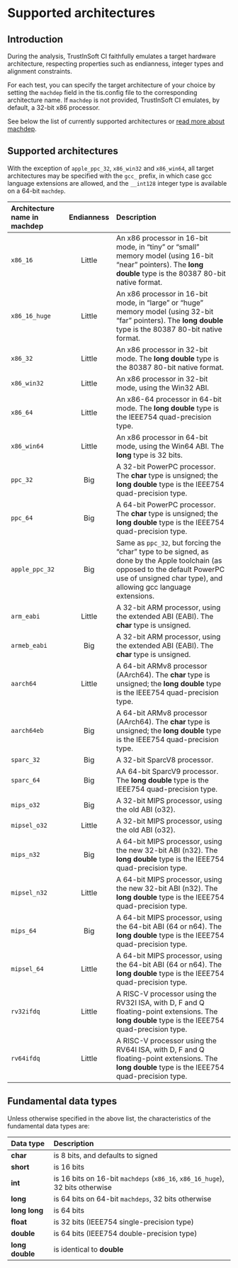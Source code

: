 # Supported architectures

## Introduction

During the analysis, TrustInSoft CI faithfully emulates a target hardware architecture, respecting properties such as endianness, integer types and alignment constraints.

For each test, you can specify the target architecture of your choice by setting the `machdep` field in the tis.config file to the corresponding architecture name. If `machdep` is not provided, TrustInSoft CI emulates, by default, a 32-bit x86 processor.

See below the list of currently supported architectures or [read more about machdep](configuration-file.md#machdep).

## Supported architectures <a id="list"></a>

With the exception of `apple_ppc_32`, `x86_win32` and `x86_win64`, all target architectures may be specified with the `gcc_` prefix, in which case gcc language extensions are allowed, and the `__int128` integer type is available on a 64-bit `machdep`.

| Architecture name in machdep | Endianness | Description |
| :--- | :---: | :--- |
| `x86_16` | Little | An x86 processor in 16-bit mode, in “tiny” or “small” memory model \(using 16-bit “near” pointers\). The **long double** type is the 80387 80-bit native format. |
| `x86_16_huge` | Little | An x86 processor in 16-bit mode, in “large” or “huge” memory model \(using 32-bit “far” pointers\). The **long double** type is the 80387 80-bit native format. |
| `x86_32` | Little | An x86 processor in 32-bit mode. The **long double** type is the 80387 80-bit native format. |
| `x86_win32` | Little | An x86 processor in 32-bit mode, using the Win32 ABI. |
| `x86_64` | Little | An x86-64 processor in 64-bit mode. The **long double** type is the IEEE754 quad-precision type. |
| `x86_win64` | Little | An x86 processor in 64-bit mode, using the Win64 ABI. The **long** type is 32 bits. |
| `ppc_32` | Big | A 32-bit PowerPC processor. The **char** type is unsigned; the **long double** type is the IEEE754 quad-precision type. |
| `ppc_64` | Big | A 64-bit PowerPC processor. The **char** type is unsigned; the **long double** type is the IEEE754 quad-precision type. |
| `apple_ppc_32` | Big | Same as `ppc_32`, but forcing the “char” type to be signed, as done by the Apple toolchain \(as opposed to the default PowerPC use of unsigned char type\), and allowing gcc language extensions. |
| `arm_eabi` | Little | A 32-bit ARM processor, using the extended ABI \(EABI\). The **char** type is unsigned. |
| `armeb_eabi` | Big | A 32-bit ARM processor, using the extended ABI \(EABI\). The **char** type is unsigned. |
| `aarch64` | Little | A 64-bit ARMv8 processor \(AArch64\). The **char** type is unsigned; the **long double** type is the IEEE754 quad-precision type. |
| `aarch64eb` | Big | A 64-bit ARMv8 processor \(AArch64\). The **char** type is unsigned; the **long double** type is the IEEE754 quad-precision type. |
| `sparc_32` | Big | A 32-bit SparcV8 processor. |
| `sparc_64` | Big | AA 64-bit SparcV9 processor. The **long double** type is the IEEE754 quad-precision type. |
| `mips_o32` | Big | A 32-bit MIPS processor, using the old ABI \(o32\). |
| `mipsel_o32` | Little | A 32-bit MIPS processor, using the old ABI \(o32\). |
| `mips_n32` | Big | A 64-bit MIPS processor, using the new 32-bit ABI \(n32\). The **long double** type is the IEEE754 quad-precision type. |
| `mipsel_n32` | Little | A 64-bit MIPS processor, using the new 32-bit ABI \(n32\). The **long double** type is the IEEE754 quad-precision type. |
| `mips_64` | Big | A 64-bit MIPS processor, using the 64-bit ABI \(64 or n64\). The **long double** type is the IEEE754 quad-precision type. |
| `mipsel_64` | Little | A 64-bit MIPS processor, using the 64-bit ABI \(64 or n64\). The **long double** type is the IEEE754 quad-precision type. |
| `rv32ifdq` | Little | A RISC-V processor using the RV32I ISA, with D, F and Q floating-point extensions. The **long double** type is the IEEE754 quad-precision type. |
| `rv64ifdq` | Little | A RISC-V processor using the RV64I ISA, with D, F and Q floating-point extensions. The **long double** type is the IEEE754 quad-precision type. |

## Fundamental data types

Unless otherwise specified in the above list, the characteristics of the fundamental data types are:

| Data type | Description |
| :--- | :--- |
| **char** | is 8 bits, and defaults to signed |
| **short** | is 16 bits |
| **int** | is 16 bits on 16-bit `machdeps` \(`x86_16`, `x86_16_huge`\), 32 bits otherwise |
| **long** | is 64 bits on 64-bit `machdeps`, 32 bits otherwise |
| **long long** | is 64 bits |
| **float** | is 32 bits \(IEEE754 single-precision type\) |
| **double** | is 64 bits \(IEEE754 double-precision type\) |
| **long double** | is identical to **double** |

